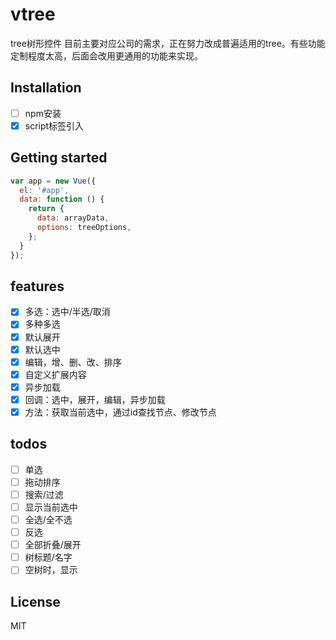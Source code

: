 # vtree

tree树形控件
目前主要对应公司的需求，正在努力改成普遍适用的tree。有些功能定制程度太高，后面会改用更通用的功能来实现。

## Installation

- [ ] npm安装
- [x] script标签引入

## Getting started

```JavaScript
var app = new Vue({
  el: '#app',
  data: function () {
    return {
      data: arrayData,
      options: treeOptions,
    };
  }
});
```

## features

- [x] 多选：选中/半选/取消
- [x] 多种多选
- [x] 默认展开
- [x] 默认选中
- [x] 编辑，增、删、改、排序
- [x] 自定义扩展内容
- [x] 异步加载
- [x] 回调：选中，展开，编辑，异步加载
- [x] 方法：获取当前选中，通过id查找节点、修改节点

## todos

- [ ] 单选
- [ ] 拖动排序
- [ ] 搜索/过滤
- [ ] 显示当前选中
- [ ] 全选/全不选
- [ ] 反选
- [ ] 全部折叠/展开
- [ ] 树标题/名字
- [ ] 空树时，显示

## License

MIT
